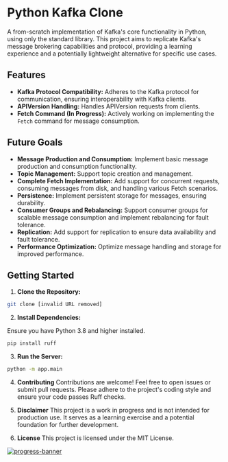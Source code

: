 # Python Kafka Clone

A from-scratch implementation of Kafka's core functionality in Python, using only the standard library. This project aims to replicate Kafka's message brokering capabilities and protocol, providing a learning experience and a potentially lightweight alternative for specific use cases.

## Features

* **Kafka Protocol Compatibility:** Adheres to the Kafka protocol for communication, ensuring interoperability with Kafka clients.
* **APIVersion Handling:** Handles APIVersion requests from clients.
* **Fetch Command (In Progress):** Actively working on implementing the `Fetch` command for message consumption.

## Future Goals

* **Message Production and Consumption:** Implement basic message production and consumption functionality.
* **Topic Management:** Support topic creation and management.
* **Complete Fetch Implementation:** Add support for concurrent requests, consuming messages from disk, and handling various Fetch scenarios.
* **Persistence:** Implement persistent storage for messages, ensuring durability.
* **Consumer Groups and Rebalancing:** Support consumer groups for scalable message consumption and implement rebalancing for fault tolerance.
* **Replication:** Add support for replication to ensure data availability and fault tolerance.
* **Performance Optimization:** Optimize message handling and storage for improved performance.

## Getting Started

1. **Clone the Repository:**
```bash
git clone [invalid URL removed]
```

2. **Install Dependencies:**

Ensure you have Python 3.8 and higher installed.

```bash
pip install ruff
```

3. **Run the Server:**
```bash
python -m app.main
```

4. **Contributing**
Contributions are welcome! Feel free to open issues or submit pull requests. Please adhere to the project's coding style and ensure your code passes Ruff checks.

5. **Disclaimer**
This project is a work in progress and is not intended for production use. It serves as a learning exercise and a potential foundation for further development.

6. **License**
This project is licensed under the MIT License.




[![progress-banner](https://backend.codecrafters.io/progress/kafka/41732365-cfa5-480a-ba38-3a987ee6ca43)](https://app.codecrafters.io/users/codecrafters-bot?r=2qF)